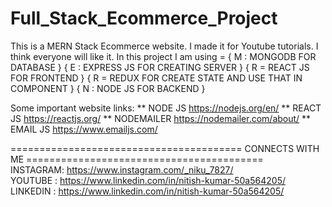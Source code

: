 # Full_Stack_Ecommerce_Project

This is a MERN Stack Ecommerce website. I made it for Youtube tutorials. I think everyone will like it.
In this project I am using = { M : MONGODB FOR DATABASE }  { E : EXPRESS JS FOR CREATING SERVER }  { R = REACT JS FOR FRONTEND }  { R = REDUX FOR CREATE STATE AND USE THAT IN COMPONENT }  { N : NODE JS FOR BACKEND }

Some important website links: ** NODE JS https://nodejs.org/en/ ** REACT JS https://reactjs.org/ ** NODEMAILER https://nodemailer.com/about/ ** EMAIL JS https://www.emailjs.com/

========================================         CONNECTS WITH ME      =========================================             
             INSTAGRAM: https://www.instagram.com/_niku_7827/  
             YOUTUBE  : https://www.linkedin.com/in/nitish-kumar-50a564205/
             LINKEDIN : https://www.linkedin.com/in/nitish-kumar-50a564205/
